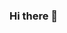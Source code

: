### Hi there 👋

<!--
**pnjrmdn/pnjrmdn** is a ✨ _special_ ✨ repository because its `README.md` (this file) appears on your GitHub profile.

Language ever used:
Javascript : JQuery, AJAX, Nodejs, Panolensjs, Threejs
PHP : Laravel

Java
Phyton 

Here are some ideas to get you started:

- 🔭 I’m currently working on Telkom Company
- 🌱 I’m currently learning Backend & Frontend
- 👯 I’m looking to collaborate on Youtube
- 🤔 I’m looking for help with library/framework/documentation
- 💬 Ask me about multimedia and technology
- 📫 How to reach me: instagram-> pnj.rmdn
- 😄 Pronouns: He/His
- ⚡ Fun fact: Time is currency
-->
